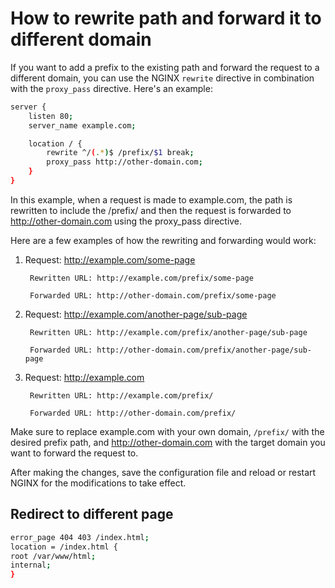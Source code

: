 # How to rewrite path and forward it to different domain
If you want to add a prefix to the existing path and forward the request to a different domain, you can use the NGINX `rewrite` directive in combination with the `proxy_pass` directive. Here's an example:

```bash
server {
    listen 80;
    server_name example.com;

    location / {
        rewrite ^/(.*)$ /prefix/$1 break;
        proxy_pass http://other-domain.com;
    }
}
```

In this example, when a request is made to example.com, the path is rewritten to include the /prefix/ and then the request is forwarded to http://other-domain.com using the proxy_pass directive.

Here are a few examples of how the rewriting and forwarding would work:

1. Request: http://example.com/some-page
        
        Rewritten URL: http://example.com/prefix/some-page
        
        Forwarded URL: http://other-domain.com/prefix/some-page
2. Request: http://example.com/another-page/sub-page
        
        Rewritten URL: http://example.com/prefix/another-page/sub-page
        
        Forwarded URL: http://other-domain.com/prefix/another-page/sub-page
3. Request: http://example.com
        
        Rewritten URL: http://example.com/prefix/
        
        Forwarded URL: http://other-domain.com/prefix/

Make sure to replace example.com with your own domain, `/prefix/` with the desired prefix path, and http://other-domain.com with the target domain you want to forward the request to.

After making the changes, save the configuration file and reload or restart NGINX for the modifications to take effect.

## Redirect to different page

```bash
error_page 404 403 /index.html;
location = /index.html {
root /var/www/html;
internal;
}
```